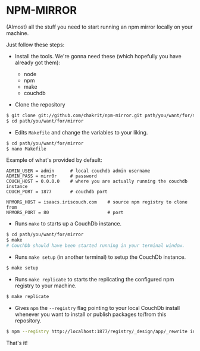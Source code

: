 # NPM-MIRROR

(Almost) all the stuff you need to start running an npm mirror locally on your machine.

Just follow these steps:

* Install the tools. We're gonna need these (which hopefully you have already got them):

   * node
   * npm
   * make
   * couchdb

* Clone the repository

```sh
$ git clone git://github.com/chakrit/npm-mirror.git path/you/want/for/mirror
$ cd path/you/want/for/mirror
```

* Edits `Makefile` and change the variables to your liking.

```sh
$ cd path/you/want/for/mirror
$ nano Makefile
```

Example of what's provided by default:

```make
ADMIN_USER = admin      # local couchdb admin username
ADMIN_PASS = mirr0r     # password
COUCH_HOST = 0.0.0.0    # where you are actually running the couchdb instance
COUCH_PORT = 1877       # couchdb port

NPMORG_HOST = isaacs.iriscouch.com    # source npm registry to clone from
NPMORG_PORT = 80                      # port
```

* Runs `make` to starts up a CouchDb instance.

```sh
$ cd path/you/want/for/mirror
$ make
# CouchDb should have been started running in your terminal window.
```

* Runs `make setup` (in another terminal) to setup the CouchDb instance.

```sh
$ make setup
```

* Runs `make replicate` to starts the replicating the configured npm registry to your machine.

```sh
$ make replicate
```

* Gives `npm` the `--registry` flag pointing to your local CouchDb install whenever you want to install
   or publish packages to/from this repository.

```sh
$ npm --registry http://localhost:1877/registry/_design/app/_rewrite install yourpackage
```

That's it!
